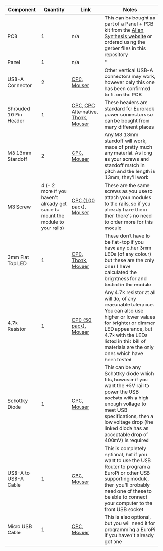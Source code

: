 | Component      | Quantity | Link | Notes |
| -------------- | -------- | ---- | ----- |
| PCB            | 1        | n/a  | This can be bought as part of a Panel + PCB kit from the [Allen Synthesis website](www.allensynthesis.co.uk) or ordered using the gerber files in this repository |
| Panel          | 1        | n/a  | "     |
| USB-A Connector | 2     | [CPC](https://cpc.farnell.com/multicomp/usb-a-s-vt/usb-2-0-type-a-receptacle-th/dp/CN22155?ost=cn22155), [Mouser](https://www.mouser.co.uk/ProductDetail/CUI-Devices/UJ2-AV-1-TH?qs=5mqXD9RfOg2GaIS%2FC2TmTA%3D%3D) | Other vertical USB-A connectors may work, however only this one has been confirmed to fit on the PCB |
| Shrouded 16 Pin Header | 1 | [CPC](https://cpc.farnell.com/amphenol/t821116a1s100ceu/header-vertical-2-54mm-16way/dp/CN16429?st=16%20way%20header%20shrouded), [CPC Alternative](https://cpc.farnell.com/wurth-elektronik/61201621621/header-2-54mm-vertical-16way/dp/CN17032?st=16%20way%20header%20shrouded), [Thonk](https://www.thonk.co.uk/shop/eurorack-diy-essentials/), [Mouser](https://www.mouser.co.uk/ProductDetail/Wurth-Elektronik/61201621621?qs=sGAEpiMZZMvlX3nhDDO4AD9e8HPx1wRtQKjiuWcHfaw%3D) | These headers are standard for Eurorack power connectors so can be bought from many different places |
| M3 13mm Standoff | 2 | [CPC](https://cpc.farnell.com/ettinger/05-03-133/spacer-m3x13-ni/dp/PC02612?st=13mm%20standoff), [Mouser](https://www.mouser.co.uk/ProductDetail/Wurth-Elektronik/970130321?qs=wr8lucFkNMVzI4gY2uBL%252BQ%3D%3D) | Any M3 13mm standoff will work, made of pretty much any material. As long as your screws and standoff match in pitch and the length is 13mm, they'll work |
| M3 Screw | 4 (+ 2 more if you haven't already got some to mount the module to your rails) | [CPC (100 pack)](https://cpc.farnell.com/nettlefolds/1961030006071do/torx-screws-m3-x-6mm/dp/FN01345?st=m3%20screw), [Mouser](https://www.mouser.co.uk/ProductDetail/Keystone-Electronics/9191-3?qs=wOxb8XianXjYu0m25ZR3Hw%3D%3D) | These are the same screws as you use to attach your modules to the rails, so if you already have them then there's no need to order more for this module |
| 3mm Flat Top LED | 1 | [CPC](https://cpc.farnell.com/kingbright/l-424idt/led-flat-top-3mm-he-red/dp/SC11543?st=kingbright%20led%203mm), [Thonk](https://www.thonk.co.uk/shop/new-style-flat-top-leds-turing-pulses-vactrol-mix/), [Mouser](https://www.mouser.co.uk/ProductDetail/Kingbright/WP424IDT?qs=sGAEpiMZZMt82OzCyDsLFG4pPqE5WX3moIE394rIV%252B8%3D) | These don't have to be flat-top if you have any other 3mm LEDs (of any colour) but these are the only ones I have calculated the brightness for and tested in the module |
| 4.7k Resistor | 1 | [CPC (50 pack)](https://cpc.farnell.com/unbranded/mf25-4k7/resistor-0-25w-1-4k7/dp/RE03757?st=4k7%20resistor), [Mouser](https://www.mouser.co.uk/ProductDetail/Vishay-BC-Components/SFR2500004701JA500?qs=ClR5yMXwuUeHolVbK4G8uQ%3D%3D) | Any 4.7k resistor at all will do, of any reasonable tolerance. You can also use higher or lower values for brighter or dimmer LED appearance, but 4.7k with the LEDs listed in this bill of materials are the only ones which have been tested |
| Schottky Diode | 1 | [CPC](https://cpc.farnell.com/stmicroelectronics/bat48/diode-schottky-small-signal/dp/SC07328), [Mouser](https://www.mouser.co.uk/ProductDetail/Micro-Commercial-Components-MCC/1N5817-TP?qs=KFo7JewZbUG5sQj%252BWAsavw%3D%3D) | This can be any Schottky diode which fits, however if you want the +5V rail to power the USB sockets with a high enough voltage to meet USB specifications, then a low voltage drop (the linked diode has an acceptable drop of 400mV) is required |
| USB-A to USB-A Cable | 1 | [CPC](https://cpc.farnell.com/pro-signal/psg91428/lead-usb2-0-a-male-a-male-grey/dp/CS30623?st=usb%20a%20male%20to%20male), [Mouser](https://www.mouser.co.uk/ProductDetail/Qualtek/3021059-01M?qs=MLItCLRbWsylgGXE0uMn3Q%3D%3D) | This is completely optional, but if you want to use the USB Router to program a EuroPi or other USB supporting module, then you'll probably need one of these to be able to connect your computer to the front USB socket |
| Micro USB Cable | 1 | [CPC](https://cpc.farnell.com/pro-signal/psg91455/lead-usb2-0-a-male-a-female-white/dp/CS30650?st=usb%20a%20male%20to%20male), [Mouser](https://www.mouser.co.uk/ProductDetail/Raspberry-Pi/SC0732?qs=T%252BzbugeAwjgDO%252BS%252B%252Bwhihw%3D%3D) | This is also optional, but you will need it for programming a EuroPi if you haven't already got one |
